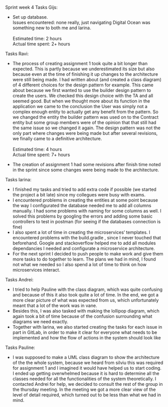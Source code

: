 Sprint week 4
Tasks Gijs: <br />
- Set up database. <br />
	Issues encountered: none really, just navigating Digital Ocean was something new to both me and Iarina.<br />
	<br />
	Estimated time: 2 hours <br />
	Actual time spent: 2+ hours

Tasks Ravi:<br />
-	The process of creating assignment 1 took quite a bit longer than expected. This is partly because we underestimated its size but also because even at the time of finishing it up changes to the architecture were still being made. I had written about (and created a class diagram) of 4 different choices for the design pattern for example. This came about because we first wanted to use the builder design pattern to create the users. We checked this design choice with the TA and all seemed good. But when we thought more about its function in the application we came to the conclusion the User was simply not a complex enough entity to actually get any benefit from the pattern. So we changed the entity the builder pattern was used on to the Contract entity but some group members were of the opinion that that still had the same issue so we changed it again. The design pattern was not the only part where changes were being made but after several revisions, we finally came to a definitive architecture.<br />
	<br />
	Estimated time: 4 hours <br />
	Actual time spent: 7+ hours

-	The creation of assignment 1 had some revisions after finish time noted in the sprint since some changes were being made to the architecture.


Tasks Iarina:<br />
- I finished my tasks and tried to add extra code if possible (we started the project a bit late) since my collegues were busy with exams.
- I encountered problems in creating the entities at some point because the way I configurated the database needed me to add all columns manually. I had some problems with naming for some columns as well. I solved this problems by googling the errors and  adding some basic controllers to test in postman (for seeing if the databases connection is fine)
- I also spent a lot of time in creating the microservices’ templates. I encountered problems with the build.gradle , since I never touched that beforehand. Google and stackoverflow helped me to add all modules dependancies I needed and configurate a microservice architecture.
- For the next sprint I decided to push people to make work and give them more tasks to do together to learn.  The plans we had in mind, I found not what we needed so I also spend a lot of time to think on how microservices interact.

Tasks Andrei:<br />
- I tried to help Pauline with the class diagram, which was quite confusing and because of this it also took quite a lot of time. In the end, we got a more clear picture of what was expected from us, which unfortunately meant that a lot of the work was in vane.
- Besides this, I was also tasked with making the lollipop diagram, which again took a bit of time because of the confusion surrounding what diagrams we need exactly.
- Together with Iarina, we also started creating the tasks for each issue in part in GitLab, in order to make it clear for everyone what needs to be implemented and how the flow of actions in the system should look like

Tasks Pauline:<br />
- I was supposed to make a UML class diagram to show the architecture of the the whole system, because we heard from silviu this was required for assignment 1 and I imagined it would have helped us to start coding. I ended up getting overwhelmed because it is hard to determine all the classes needed for all the functionalities of the system theoretically. I contacted Andrei for help, we decided to consult the rest of the group in the thursday meeting. In the meeting we got a more clear view of the level of detail required, which turned out to be less than what we had in mind.

